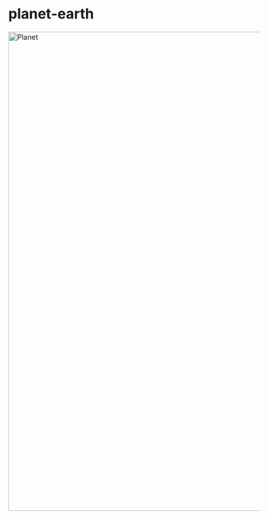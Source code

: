 # planet-earth
<img width="960" alt="Planet" src="https://user-images.githubusercontent.com/40804626/127866082-cf22b0ae-ff88-4ef8-84bd-0221c746d6d0.png">
